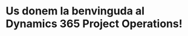 # <a name="welcome-to-dynamics-365-project-operations"></a>Us donem la benvinguda al Dynamics 365 Project Operations!